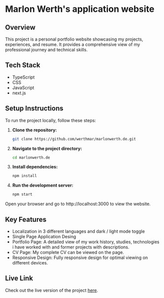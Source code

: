 # Marlon Werth's application website

## Overview

This project is a personal portfolio website showcasing my projects, experiences, and resume. It provides a comprehensive view of my professional journey and technical skills.

## Tech Stack

- TypeScript
- CSS
- JavaScript
- next.js

## Setup Instructions

To run the project locally, follow these steps:

1. **Clone the repository:**
    ```bash
    git clone https://github.com/werthmar/marlonwerth.de.git

    ```
2. **Navigate to the project directory:**

    ```bash
    cd marlonwerth.de

    ```

3. **Install dependencies:**
    ```bash
    npm install

    ```
4. **Run the development server:**
    ```bash
    npm start

    ```

Open your browser and go to http://localhost:3000 to view the website.

## Key Features

- Localization in 3 different languages and dark / light mode toggle
- Single Page Application Desing
- Portfolio Page: A detailed view of my work history, studies, technologies i have worked with and former projects with descriptions.
- CV Page: My complete CV can be viewed on the page.
- Responsive Design: Fully responsive design for optimal viewing on different devices.

## Live Link

Check out the live version of the project [here](https://www.hire-marlon.de).
